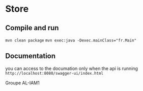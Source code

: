 # Store

## Compile and run

`mvn clean package`
`mvn exec:java -Dexec.mainClass="fr.Main"`


## Documentation

you can access to the documation only when the api is running
`http://localhost:8080/swagger-ui/index.html`


Groupe AL-IAM1
